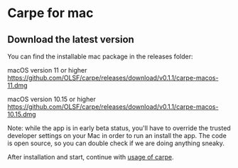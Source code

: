 # Carpe for mac

## Download the latest version

You can find the installable mac package in the releases folder:

macOS version 11 or higher
https://github.com/OLSF/carpe/releases/download/v0.1.1/carpe-macos-11.dmg

macOS version 10.15 or higher
https://github.com/OLSF/carpe/releases/download/v0.1.1/carpe-macos-10.15.dmg

Note: while the app is in early beta status, you'll have to override the trusted developer settings on your Mac in order to run an install the app. The code is open source, so you can double check if we are doing anything sneaky.

After installation and start, continue with [usage of carpe](usage.md).
